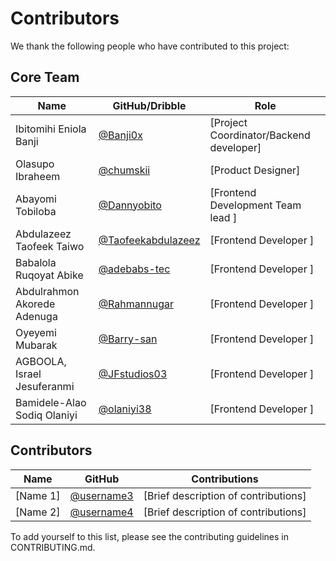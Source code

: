 # Contributors

We thank the following people who have contributed to this project:

## Core Team

| Name                          | GitHub/Dribble                                                 | Role                                    |
|-------------------------------|----------------------------------------------------------------|-----------------------------------------|
| Ibitomihi Eniola Banji        | [@Banji0x](https://github.com/Banji0x)                         | [Project Coordinator/Backend developer] |
| Olasupo Ibraheem              | [@chumskii](https://dribbble.com/chumskii)                     | [Product Designer]                      |
| Abayomi Tobiloba              | [@Dannyobito](https://github.com/Dannyobito)                   | [Frontend Development Team lead ]       |
| Abdulazeez Taofeek Taiwo      | [@Taofeekabdulazeez](https://github.com/Taofeekabdulazeez)     | [Frontend Developer ]                   |
| Babalola Ruqoyat Abike        | [@adebabs-tec](https://github.com/adebabs-tec)                 | [Frontend Developer ]                   |
| Abdulrahmon Akorede Adenuga   | [@Rahmannugar](https://github.com/Rahmannugar)                 | [Frontend Developer ]                   |
| Oyeyemi Mubarak               | [@Barry-san](https://github.com/Barry-san)                     | [Frontend Developer ]                   |
| AGBOOLA, Israel Jesuferanmi   | [@JFstudios03](https://github.com/JFstudios03)                 | [Frontend Developer ]                   |
| Bamidele-Alao Sodiq Olaniyi   | [@olaniyi38](https://github.com/olaniyi38)                     | [Frontend Developer ]                   |

## Contributors

| Name     | GitHub                                     | Contributions                        |
|----------|--------------------------------------------|--------------------------------------|
| [Name 1] | [@username3](https://github.com/username3) | [Brief description of contributions] |
| [Name 2] | [@username4](https://github.com/username4) | [Brief description of contributions] |

To add yourself to this list, please see the contributing guidelines in CONTRIBUTING.md.